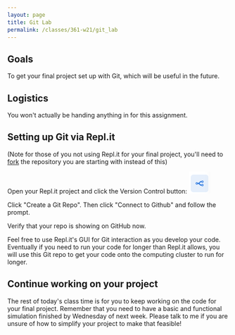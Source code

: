 ```yaml
---
layout: page
title: Git Lab
permalink: /classes/361-w21/git_lab
---
```


## Goals
To get your final project set up with Git, which will be useful in the future.

## Logistics
You won't actually be handing anything in for this assignment.

## Setting up Git via Repl.it
(Note for those of you not using Repl.it for your final project, you'll need to [fork](https://docs.github.com/en/github/getting-started-with-github/fork-a-repo) the repository you are starting with instead of this)

Open your Repl.it project and click the Version Control button:
![Sideways Y-shaped icon](/classes/361-w21/Version_Control.png)


Click "Create a Git Repo". Then click "Connect to Github" and follow the prompt. 

Verify that your repo is showing on GitHub now.

Feel free to use Repl.it's GUI for Git interaction as you develop your code. Eventually if you need to run your code for longer than Repl.it allows, you will use this Git repo to get your code onto the computing cluster to run for longer.

## Continue working on your project
The rest of today's class time is for you to keep working on the code for your final project. Remember that you need to have a basic and functional simulation finished by Wednesday of next week. Please talk to me if you are unsure of how to simplify your project to make that feasible!


